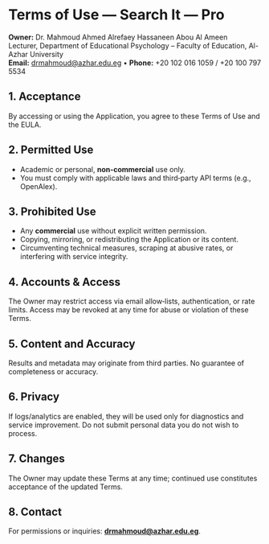 # Terms of Use — **Search It — Pro**

**Owner:** Dr. Mahmoud Ahmed Alrefaey Hassaneen Abou Al Ameen  
Lecturer, Department of Educational Psychology – Faculty of Education, Al-Azhar University  
**Email:** drmahmoud@azhar.edu.eg  •  **Phone:** +20 102 016 1059 / +20 100 797 5534

## 1. Acceptance
By accessing or using the Application, you agree to these Terms of Use and the EULA.

## 2. Permitted Use
- Academic or personal, **non-commercial** use only.
- You must comply with applicable laws and third‑party API terms (e.g., OpenAlex).

## 3. Prohibited Use
- Any **commercial** use without explicit written permission.
- Copying, mirroring, or redistributing the Application or its content.
- Circumventing technical measures, scraping at abusive rates, or interfering with service integrity.

## 4. Accounts & Access
The Owner may restrict access via email allow‑lists, authentication, or rate limits. Access may be revoked at any time for abuse or violation of these Terms.

## 5. Content and Accuracy
Results and metadata may originate from third parties. No guarantee of completeness or accuracy.

## 6. Privacy
If logs/analytics are enabled, they will be used only for diagnostics and service improvement. Do not submit personal data you do not wish to process.

## 7. Changes
The Owner may update these Terms at any time; continued use constitutes acceptance of the updated Terms.

## 8. Contact
For permissions or inquiries: **drmahmoud@azhar.edu.eg**.
